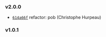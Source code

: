 ### v2.0.0

- [`614a66f`](https://github.com/nightingalejs/nightingale-sentry-output/commit/614a66f4ec039ee3163e2efe8b58edf9caa674cb) refactor: pob (Christophe Hurpeau)

### v1.0.1

